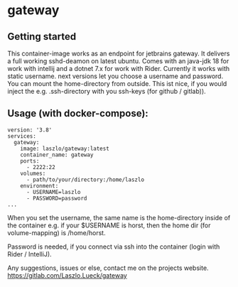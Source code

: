 # gateway



## Getting started

This container-image works as an endpoint for jetbrains gateway.
It delivers a full working sshd-deamon on latest ubuntu.
Comes with an java-jdk 18 for work with intellij and a dotnet 7.x for work with Rider.
Currently it works with static username. next versions let you choose a username and password.
You can mount the home-directory from outside. This ist nice, if you would inject the e.g. .ssh-directory with you ssh-keys (for github / gitlab)).


## Usage (with docker-compose):
```
version: '3.8'
services:
  gateway:
    image: laszlo/gateway:latest
    container_name: gateway
    ports:
      - 2222:22
    volumes:
      - path/to/your/directory:/home/laszlo
    environment:
      - USERNAME=laszlo
      - PASSWORD=password
...

```
When you set the username, the same name is the home-directory inside of the container e.g. if your $USERNAME is horst, then the home dir (for volume-mapping) is /home/horst.

Password is needed, if you connect via ssh into the container (login with Rider / IntelliJ).

Any suggestions, issues or else, contact me on the projects website.
https://gitlab.com/Laszlo.Lueck/gateway